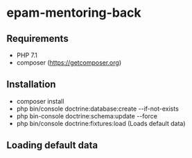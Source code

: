 # epam-mentoring-back

## Requirements
- PHP 7.1
- composer (https://getcomposer.org)

## Installation
- composer install
- php bin/console doctrine:database:create --if-not-exists
- php bin-console doctrine:schema:update --force
- php bin/console doctrine:fixtures:load (Loads default data)



## Loading default data


